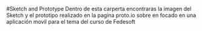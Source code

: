 #Sketch and Prototype
Dentro de esta carperta encontraras la imagen del Sketch y el prototipo realizado en la pagina proto.io sobre en focado en una aplicación movil para el tema del curso de Fedesoft
